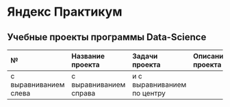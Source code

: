 # Яндекс Практикум
## Учебные проекты программы Data-Science

| № | Название проекта | Задачи проекта | Описание проекта |
| :-------------------- | :-------------------- |:--------------------|:--------------------|
| с выравниванием слева | с выравниванием справа | и с выравниванием по центру |
